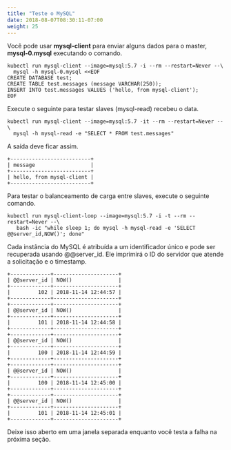 ```yaml
---
title: "Teste o MySQL"
date: 2018-08-07T08:30:11-07:00
weight: 25
---
```

Você pode usar **mysql-client** para enviar alguns dados para o master, **mysql-0.mysql**
executando o comando.
```
kubectl run mysql-client --image=mysql:5.7 -i --rm --restart=Never --\
  mysql -h mysql-0.mysql <<EOF
CREATE DATABASE test;
CREATE TABLE test.messages (message VARCHAR(250));
INSERT INTO test.messages VALUES ('hello, from mysql-client');
EOF

```
Execute o seguinte para testar slaves (mysql-read) recebeu o data.
```
kubectl run mysql-client --image=mysql:5.7 -it --rm --restart=Never --\
  mysql -h mysql-read -e "SELECT * FROM test.messages"
```
A saída deve ficar assim.
```
+--------------------------+
| message                  |
+--------------------------+
| hello, from mysql-client |
+--------------------------+
```
Para testar o balanceamento de carga entre slaves, execute o seguinte comando.
```
kubectl run mysql-client-loop --image=mysql:5.7 -i -t --rm --restart=Never --\
   bash -ic "while sleep 1; do mysql -h mysql-read -e 'SELECT @@server_id,NOW()'; done"
```
Cada instância do MySQL é atribuída a um identificador único e pode ser recuperada usando @@server_id. Ele imprimirá o ID do servidor que atende a solicitação e o timestamp.
```
+-------------+---------------------+
| @@server_id | NOW()               |
+-------------+---------------------+
|         102 | 2018-11-14 12:44:57 |
+-------------+---------------------+
+-------------+---------------------+
| @@server_id | NOW()               |
+-------------+---------------------+
|         101 | 2018-11-14 12:44:58 |
+-------------+---------------------+
+-------------+---------------------+
| @@server_id | NOW()               |
+-------------+---------------------+
|         100 | 2018-11-14 12:44:59 |
+-------------+---------------------+
+-------------+---------------------+
| @@server_id | NOW()               |
+-------------+---------------------+
|         100 | 2018-11-14 12:45:00 |
+-------------+---------------------+
+-------------+---------------------+
| @@server_id | NOW()               |
+-------------+---------------------+
|         101 | 2018-11-14 12:45:01 |
+-------------+---------------------+
```
Deixe isso aberto em uma janela separada enquanto você testa a falha na próxima seção.
